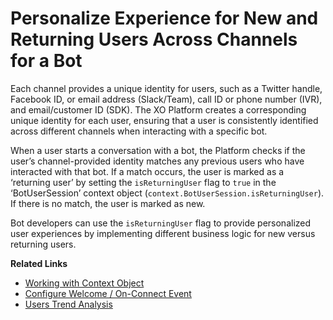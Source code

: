 # Personalize Experience for New and Returning Users Across Channels for a Bot

Each channel provides a unique identity for users, such as a Twitter handle, Facebook ID, or email address (Slack/Team), call ID or phone number (IVR), and email/customer ID (SDK). The XO Platform creates a corresponding unique identity for each user, ensuring that a user is consistently identified across different channels when interacting with a specific bot.

When a user starts a conversation with a bot, the Platform checks if the user’s channel-provided identity matches any previous users who have interacted with that bot. If a match occurs, the user is marked as a ‘returning user’ by setting the `isReturningUser` flag to `true` in the ‘BotUserSession’ context object (`context.BotUserSession.isReturningUser`). If there is no match, the user is marked as new.

Bot developers can use the `isReturningUser` flag to provide personalized user experiences by implementing different business logic for new versus returning users.

**Related Links**

* <a href="https://docsinternal-kore.github.io/docs/xo/automation/intelligence/context-object/?h=context" target="_blank">Working with Context Object</a>
* <a href="../event-handling" target="_blank">Configure Welcome / On-Connect Event</a>
* <a href="../users-dashboard" target="_blank">Users Trend Analysis</a>
